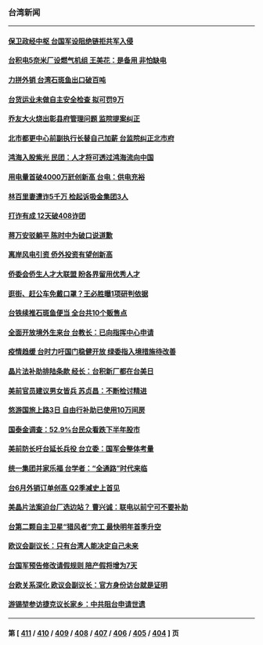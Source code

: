 ### 台湾新闻
---
#### [保卫政经中枢 台国军设阻绝链拒共军入侵](../../pages/ncid1349361/n13785287.md) 
#### [台积电5奈米厂设燃气机组 王美花：是备用 非怕缺电](../../pages/ncid1349361/n13785344.md) 
#### [力拼外销 台湾石斑鱼出口破百吨](../../pages/ncid1349361/n13785324.md) 
#### [台货运业未做自主安全检查 拟可罚9万](../../pages/ncid1349361/n13785447.md) 
#### [乔友大火烧出彰县府管理问题 监院提案纠正](../../pages/ncid1349361/n13785462.md) 
#### [北市都更中心前副执行长替自己加薪 台监院纠正北市府](../../pages/ncid1349361/n13785452.md) 
#### [鸿海入股紫光 民团：人才将可透过鸿海流向中国](../../pages/ncid1349361/n13785424.md) 
#### [用电量首破4000万瓩创新高 台电：供电充裕](../../pages/ncid1349361/n13785421.md) 
#### [林百里妻遭诈5千万 检起诉吸金集团3人](../../pages/ncid1349361/n13785414.md) 
#### [打诈有成 12天破408诈团](../../pages/ncid1349361/n13785412.md) 
#### [蒋万安驳躺平 陈时中为破口说道歉](../../pages/ncid1349361/n13785409.md) 
#### [离岸风电引资 侨外投资有望创新高](../../pages/ncid1349361/n13785407.md) 
#### [侨委会侨生人才大联盟 盼各界留用优秀人才](../../pages/ncid1349361/n13785391.md) 
#### [逛街、赶公车免戴口罩？王必胜曝1项研判依据](../../pages/ncid1349361/n13785329.md) 
#### [台铁续推石斑鱼便当 全台共10个贩售点](../../pages/ncid1349361/n13785326.md) 
#### [全面开放境外生来台 台教长：已向指挥中心申请](../../pages/ncid1349361/n13785323.md) 
#### [疫情趋缓 台时力吁国门稳健开放 绿委指入境措施待改善](../../pages/ncid1349361/n13785322.md) 
#### [晶片法补助排陆条款 经长：台积新厂都在台美日](../../pages/ncid1349361/n13785346.md) 
#### [美前官员建议男女皆兵 苏贞昌：不断检讨精进](../../pages/ncid1349361/n13785317.md) 
#### [悠游国旅上路3日 自由行补助已使用10万间房](../../pages/ncid1349361/n13785328.md) 
#### [国泰金调查：52.9%台民众看跌下半年股市](../../pages/ncid1349361/n13785348.md) 
#### [美前防长吁台延长兵役 台立委：国军会整体考量](../../pages/ncid1349361/n13785349.md) 
#### [统一集团并家乐福 台学者：“全通路”时代来临](../../pages/ncid1349361/n13785298.md) 
#### [台6月外销订单创高 Q2季减史上首见](../../pages/ncid1349361/n13785302.md) 
#### [美晶片法案迫台厂选边站？ 曹兴诚：联电以前宁可不要补助](../../pages/ncid1349361/n13785304.md) 
#### [台第二颗自主卫星“猎风者”完工 最快明年首季升空](../../pages/ncid1349361/n13785308.md) 
#### [欧议会副议长：只有台湾人能决定自己未来](../../pages/ncid1349361/n13785311.md) 
#### [台国军预告修改请假规则 陪产假将增为7天](../../pages/ncid1349361/n13785294.md) 
#### [台欧关系深化 欧议会副议长：官方身份访台就是证明](../../pages/ncid1349361/n13785272.md) 
#### [游锡堃参访捷克议长家乡：中共阻台申请世遗](../../pages/ncid1349361/n13785163.md) 

---
#### 第 [ [411](./411.md) / [410](./410.md) / [409](./409.md) / [408](./408.md) / [407](./407.md) / [406](./406.md) / [405](./405.md) / [404](./404.md) ] 页
